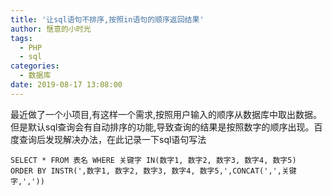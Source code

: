 ```yaml
---
title: '让sql语句不排序,按照in语句的顺序返回结果'
author: 惬意的小时光
tags:
  - PHP
  - sql
categories:
  - 数据库
date: 2019-08-17 13:08:00
---
```


<Boxx/>

最近做了一个小项目,有这样一个需求,按照用户输入的顺序从数据库中取出数据。但是默认sql查询会有自动排序的功能,导致查询的结果是按照数字的顺序出现。百度查询后发现解决办法，在此记录一下sql语句写法

```
SELECT * FROM 表名 WHERE 关键字 IN(数字1, 数字2, 数字3, 数字4, 数字5)  ORDER BY INSTR(',数字1, 数字2, 数字3, 数字4, 数字5,',CONCAT(',',关键字,','))
```

<Vssue :title="$title" />